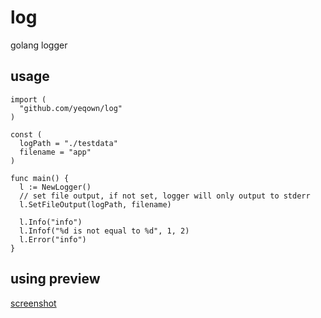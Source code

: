 # log
golang logger

## usage

```golang
import (
  "github.com/yeqown/log"
)

const (
  logPath = "./testdata"
  filename = "app"
)

func main() {
  l := NewLogger()
  // set file output, if not set, logger will only output to stderr
  l.SetFileOutput(logPath, filename)
  
  l.Info("info")
  l.Infof("%d is not equal to %d", 1, 2)
  l.Error("info")
}
```

## using preview

[screenshot](res/screenshot.png)
